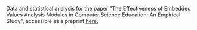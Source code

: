 Data and statistical analysis for the paper "The Effectiveness of Embedded Values Analysis Modules in Computer Science Education: An Empirical Study", accessible as a preprint [here.](https://arxiv.org/abs/2208.05453)
